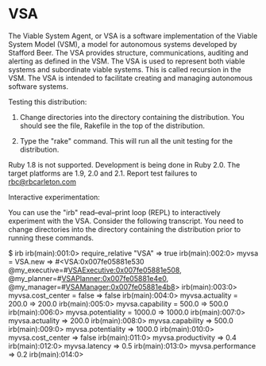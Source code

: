 VSA
===

The Viable System Agent, or VSA is a software implementation of the
Viable System Model (VSM), a model for autonomous systems developed
by Stafford Beer. The VSA provides structure, communications,
auditing and alerting as defined in the VSM. The VSA is used to
represent both viable systems and subordinate viable systems. This
is called recursion in the VSM. The VSA is intended to facilitate
creating and managing autonomous software systems.

Testing this distribution:

1) Change directories into the directory containing the distribution.
You should see the file, Rakefile in the top of the distribution.

2) Type the "rake" command. This will run all the unit testing for
the distribution.

Ruby 1.8 is not supported. Development is being done in Ruby 2.0.
The target platforms are 1.9, 2.0 and 2.1. Report test failures to
rbc@rbcarleton.com

Interactive experimentation:

You can use the "irb" read–eval–print loop (REPL) to interactively
experiment with the VSA. Consider the following transcript. You
need to change directories into the directory containing the
distribution prior to running these commands.

$ irb
irb(main):001:0> require_relative "VSA"
=> true
irb(main):002:0> myvsa = VSA.new
=> #<VSA:0x007fe05881e530 @my_executive=#<VSAExecutive:0x007fe05881e508>, @my_planner=#<VSAPlanner:0x007fe05881e4e0>, @my_manager=#<VSAManager:0x007fe05881e4b8>>
irb(main):003:0> myvsa.cost_center = false
=> false
irb(main):004:0> myvsa.actuality = 200.0
=> 200.0
irb(main):005:0> myvsa.capability = 500.0
=> 500.0
irb(main):006:0> myvsa.potentiality = 1000.0
=> 1000.0
irb(main):007:0> myvsa.actuality
=> 200.0
irb(main):008:0> myvsa.capability
=> 500.0
irb(main):009:0> myvsa.potentiality
=> 1000.0
irb(main):010:0> myvsa.cost_center
=> false
irb(main):011:0> myvsa.productivity
=> 0.4
irb(main):012:0> myvsa.latency
=> 0.5
irb(main):013:0> myvsa.performance
=> 0.2
irb(main):014:0>
